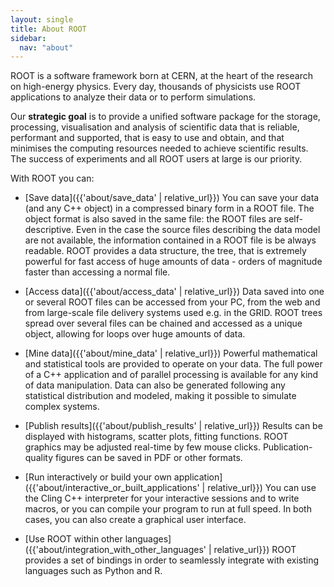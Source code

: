 ```yaml
---
layout: single
title: About ROOT
sidebar:
  nav: "about"
---
```


ROOT is a software framework born at CERN, at the heart of the research
on high-energy physics. Every day, thousands of physicists use ROOT applications
to analyze their data or to perform simulations. 

Our **strategic goal** is to provide a unified software package for the storage, processing, 
visualisation and analysis of scientific data that is reliable, performant and supported, 
that is easy to use and obtain, and that minimises the computing resources needed to 
achieve scientific results. The success of experiments and all ROOT users at large is 
our priority.

With ROOT you can:

  - [Save data]({{'about/save_data' | relative_url}}) You can save your data (and any C++ object)
in a compressed binary form in a ROOT file. The object format is also saved in the same file:
the ROOT files are self-descriptive. Even in the case the source files describing the data
model are not available, the information contained in a ROOT file is be always readable.
ROOT provides a data structure, the tree, that is extremely powerful for fast access
of huge amounts of data - orders of magnitude faster than accessing a normal file.

  - [Access data]({{'about/access_data' | relative_url}}) Data saved into one or several ROOT
files can be accessed from your PC, from the web and from large-scale file delivery systems
used e.g. in the GRID. ROOT trees spread over several files can be chained and accessed as
a unique object, allowing for loops over huge amounts of data.

  - [Mine data]({{'about/mine_data' | relative_url}}) Powerful mathematical and statistical tools
are provided to operate on your data. The full power of a C++ application and of parallel
processing is available for any kind of data manipulation. Data can also be generated following
any statistical distribution and modeled, making it possible to simulate complex
systems.

  - [Publish results]({{'about/publish_results' | relative_url}}) Results can be displayed with
histograms, scatter plots, fitting functions. ROOT graphics may be adjusted real-time by
few mouse clicks. Publication-quality figures can be saved in PDF or other formats.

  - [Run interactively or build your own application]({{'about/interactive_or_built_applications' | relative_url}})
You can use the Cling C++ interpreter for your interactive sessions and to write macros, or
you can compile your program to run at full speed. In both cases, you can also create a graphical user interface.

  - [Use ROOT within other languages]({{'about/integration_with_other_languages' | relative_url}})
ROOT provides a set of bindings in order to seamlessly integrate with existing languages
such as Python and R.
